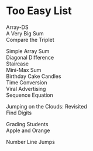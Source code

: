 # Too Easy List  

Array-DS  
A Very Big Sum  
Compare the Triplet  
  
Simple Array Sum  
Diagonal Difference  
Staircase  
Mini-Max Sum  
Birthday Cake Candles  
Time Conversion  
Viral Advertising  
Sequence Equation  
  
Jumping on the Clouds: Revisited  
Find Digits  
  
Grading Students  
Apple and Orange  

Number Line Jumps  
